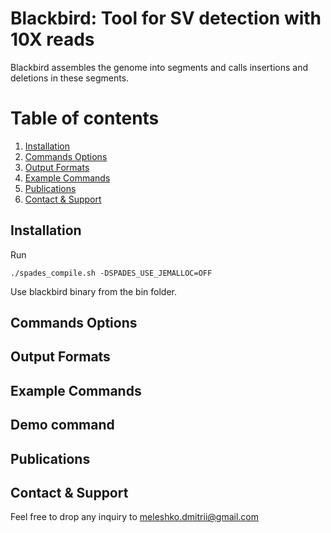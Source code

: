 Blackbird: Tool for SV detection with 10X reads
======

Blackbird assembles the genome into segments and calls insertions and deletions in these segments.

# Table of contents
1. [Installation](#installation)
2. [Commands Options](#commands-options)
3. [Output Formats](#output-formats)
4. [Example Commands](#example-commands)
5. [Publications](#publications)
6. [Contact & Support](#contact)

## Installation

Run 

```
./spades_compile.sh -DSPADES_USE_JEMALLOC=OFF
```

Use blackbird binary from the bin folder.

## Commands Options

## Output Formats

## Example Commands

## Demo command

## Publications


## Contact & Support

Feel free to drop any inquiry to [meleshko.dmitrii@gmail.com]() 